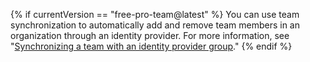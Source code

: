 {% if currentVersion == "free-pro-team@latest" %}
You can use team synchronization to automatically add and remove team members in an organization through an identity provider. For more information, see "[Synchronizing a team with an identity provider group](/github/setting-up-and-managing-organizations-and-teams/synchronizing-a-team-with-an-identity-provider-group)."
{% endif %}
